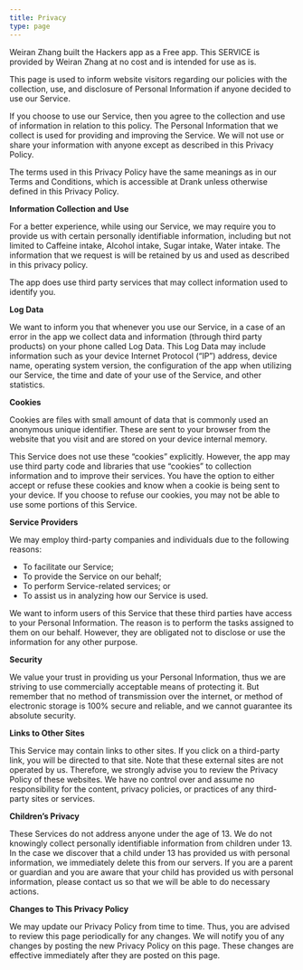 ```yaml
---
title: Privacy
type: page
---
```


<p> Weiran Zhang built the Hackers app as a Free app. This SERVICE is provided by Weiran Zhang at no cost and is intended for use as is.
    </p> <p>This page is used to inform website visitors regarding our policies with the collection, use, and
      disclosure of Personal Information if anyone decided to use our Service.
    </p> <p>If you choose to use our Service, then you agree to the collection and use of information in relation
      to this policy. The Personal Information that we collect is used for providing and improving the
      Service. We will not use or share your information with anyone except as described
      in this Privacy Policy.
    </p> <p>The terms used in this Privacy Policy have the same meanings as in our Terms and Conditions, which is accessible
      at Drank unless otherwise defined in this Privacy Policy.
    </p> <p><strong>Information Collection and Use</strong></p> <p>For a better experience, while using our Service, we may require you to provide us with certain
      personally identifiable information, including but not limited to Caffeine intake, Alcohol intake, Sugar intake, Water intake. The information that we request is will be retained by us and used as described in this privacy policy.
    </p> <p>The app does use third party services that may collect information used to identify you.</p> <!----> <p><strong>Log Data</strong></p> <p> We want to inform you that whenever you use our Service, in a case of an
      error in the app we collect data and information (through third party products) on your phone
      called Log Data. This Log Data may include information such as your device Internet Protocol (“IP”) address,
      device name, operating system version, the configuration of the app when utilizing our Service,
      the time and date of your use of the Service, and other statistics.
    </p> <p><strong>Cookies</strong></p> <p>Cookies are files with small amount of data that is commonly used an anonymous unique identifier. These
      are sent to your browser from the website that you visit and are stored on your device internal memory.
    </p> <p>This Service does not use these “cookies” explicitly. However, the app may use third party code and libraries
      that use “cookies” to collection information and to improve their services. You have the option to either
      accept or refuse these cookies and know when a cookie is being sent to your device. If you choose to
      refuse our cookies, you may not be able to use some portions of this Service.
    </p> <p><strong>Service Providers</strong></p> <p> We may employ third-party companies and individuals due to the following reasons:</p> <ul><li>To facilitate our Service;</li> <li>To provide the Service on our behalf;</li> <li>To perform Service-related services; or</li> <li>To assist us in analyzing how our Service is used.</li></ul> <p> We want to inform users of this Service that these third parties have access to your
      Personal Information. The reason is to perform the tasks assigned to them on our behalf. However, they
      are obligated not to disclose or use the information for any other purpose.
    </p> <p><strong>Security</strong></p> <p> We value your trust in providing us your Personal Information, thus we are striving
      to use commercially acceptable means of protecting it. But remember that no method of transmission over
      the internet, or method of electronic storage is 100% secure and reliable, and we cannot guarantee
      its absolute security.
    </p> <p><strong>Links to Other Sites</strong></p> <p>This Service may contain links to other sites. If you click on a third-party link, you will be directed
      to that site. Note that these external sites are not operated by us. Therefore, we strongly
      advise you to review the Privacy Policy of these websites. We have no control over
      and assume no responsibility for the content, privacy policies, or practices of any third-party sites
      or services.
    </p> <p><strong>Children’s Privacy</strong></p> <p>These Services do not address anyone under the age of 13. We do not knowingly collect
      personally identifiable information from children under 13. In the case we discover that a child
      under 13 has provided us with personal information, we immediately delete this from
      our servers. If you are a parent or guardian and you are aware that your child has provided us with personal
      information, please contact us so that we will be able to do necessary actions.
    </p> <p><strong>Changes to This Privacy Policy</strong></p> <p> We may update our Privacy Policy from time to time. Thus, you are advised to review
      this page periodically for any changes. We will notify you of any changes by posting
      the new Privacy Policy on this page. These changes are effective immediately after they are posted on
      this page.
    </p>

